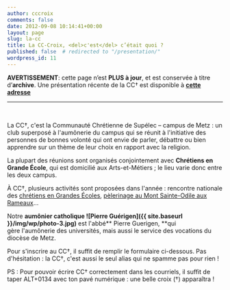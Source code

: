 ```yaml
---
author: cccroix
comments: false
date: 2012-09-08 10:14:41+00:00
layout: page
slug: la-cc
title: La CC-Croix, <del>c'est</del> c’était quoi ?
published: false  # redirected to "/presentation/"
wordpress_id: 11
---
```


**AVERTISSEMENT**: cette page n’est **PLUS à jour**, et est conservée à titre d’**archive**. Une présentation récente de la CC† est disponible à **[cette adresse](/presentation/)**

-------------
<br />

La CC†, c'est la Communauté Chrétienne de Supélec – campus de Metz : un club superposé à l'aumônerie du campus qui se réunit à l'initiative des personnes de bonnes volonté qui ont envie de parler, débattre ou bien apprendre sur un thème de leur choix en rapport avec la religion.

La plupart des réunions sont organisés conjointement avec **Chrétiens en Grande École**, qui est domicilié aux Arts-et-Métiers ; le lieu varie donc entre les deux campus.

À CC†, plusieurs activités sont proposées dans l'année : rencontre nationale des [chrétiens en Grandes Écoles](http://www.cgenational.com/), [pèlerinage au Mont Sainte-Odile aux Rameaux](http://pelesteodile.free.fr)...

Notre **aumônier catholique ![Pierre Guérigen]({{ site.baseurl }}/img/wp/photo-3.jpg)** est l'abbé** Pierre Guerigen, **qui gère l'aumônerie des universités, mais aussi le service des vocations du diocèse de Metz.

Pour s'inscrire au CC†, il suffit de remplir le formulaire ci-dessous. Pas d'hésitation : la CC†, c'est aussi le seul alias qui ne spamme pas pour rien !

<!--
[contact-form][contact-field label='Nom' type='name' required='1'/][contact-field label='Email' type='email' required='1'/][contact-field label='Catholique' type='checkbox'/][contact-field label='Orthodoxe' type='checkbox'][contact-field label='Protestant' type='checkbox'/][contact-field label='Non chrétien' type='checkbox'/][contact-field label='Année (N1A%26#x002c; 2A%26#x002c; 3A) ?' type='name'/][/contact-form]
-->

PS : Pour pouvoir écrire CC† correctement dans les courriels, il suffit de taper ALT+0134 avec ton pavé numérique : une belle croix (†) apparaîtra !
